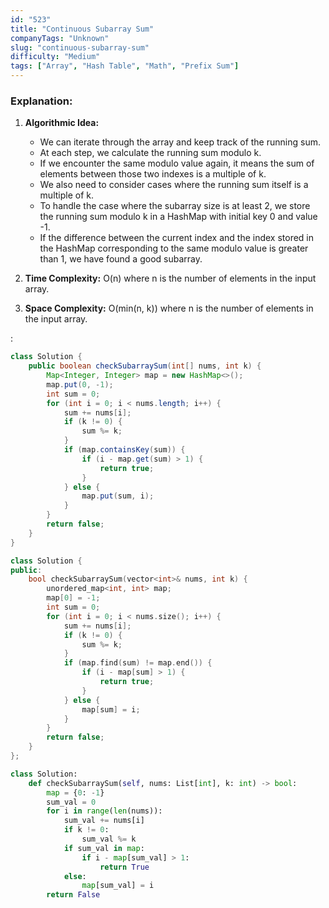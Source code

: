 ```yaml
---
id: "523"
title: "Continuous Subarray Sum"
companyTags: "Unknown"
slug: "continuous-subarray-sum"
difficulty: "Medium"
tags: ["Array", "Hash Table", "Math", "Prefix Sum"]
---
```


### Explanation:
1. **Algorithmic Idea:**
   - We can iterate through the array and keep track of the running sum.
   - At each step, we calculate the running sum modulo k.
   - If we encounter the same modulo value again, it means the sum of elements between those two indexes is a multiple of k.
   - We also need to consider cases where the running sum itself is a multiple of k.
   - To handle the case where the subarray size is at least 2, we store the running sum modulo k in a HashMap with initial key 0 and value -1.
   - If the difference between the current index and the index stored in the HashMap corresponding to the same modulo value is greater than 1, we have found a good subarray.

2. **Time Complexity:** O(n) where n is the number of elements in the input array.
3. **Space Complexity:** O(min(n, k)) where n is the number of elements in the input array.

:

```java
class Solution {
    public boolean checkSubarraySum(int[] nums, int k) {
        Map<Integer, Integer> map = new HashMap<>();
        map.put(0, -1);
        int sum = 0;
        for (int i = 0; i < nums.length; i++) {
            sum += nums[i];
            if (k != 0) {
                sum %= k;
            }
            if (map.containsKey(sum)) {
                if (i - map.get(sum) > 1) {
                    return true;
                }
            } else {
                map.put(sum, i);
            }
        }
        return false;
    }
}
```

```cpp
class Solution {
public:
    bool checkSubarraySum(vector<int>& nums, int k) {
        unordered_map<int, int> map;
        map[0] = -1;
        int sum = 0;
        for (int i = 0; i < nums.size(); i++) {
            sum += nums[i];
            if (k != 0) {
                sum %= k;
            }
            if (map.find(sum) != map.end()) {
                if (i - map[sum] > 1) {
                    return true;
                }
            } else {
                map[sum] = i;
            }
        }
        return false;
    }
};
```

```python
class Solution:
    def checkSubarraySum(self, nums: List[int], k: int) -> bool:
        map = {0: -1}
        sum_val = 0
        for i in range(len(nums)):
            sum_val += nums[i]
            if k != 0:
                sum_val %= k
            if sum_val in map:
                if i - map[sum_val] > 1:
                    return True
            else:
                map[sum_val] = i
        return False
```